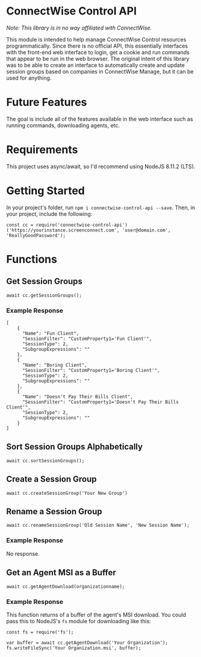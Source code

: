 # ConnectWise Control API

_Note: This library is in no way affiliated with ConnectWise._

This module is intended to help manage ConnectWise Control resources programmatically. Since there is no official API, this essentially interfaces with the front-end web interface to login, get a cookie and run commands that appear to be run in the web browser. The original intent of this library was to be able to create an interface to automatically create and update session groups based on companies in ConnectWise Manage, but it can be used for anything.

# Future Features

The goal is include all of the features available in the web interface such as running commands, downloading agents, etc.

# Requirements

This project uses async/await, so I'd recommend using NodeJS 8.11.2 (LTS).

# Getting Started

In your project's folder, run `npm i connectwise-control-api --save`. Then, in your project, include the following:

```
const cc = require('connectwise-control-api')('https://yourinstance.screenconnect.com', 'user@domain.com', 'ReallyGoodPassword');
```

# Functions

## Get Session Groups

`await cc.getSessionGroups();`

### Example Response

```
[
    {
      "Name": "Fun Client",
      "SessionFilter": "CustomProperty1='Fun Client'",
      "SessionType": 2,
      "SubgroupExpressions": ""
    },
    {
      "Name": "Boring Client",
      "SessionFilter": "CustomProperty1='Boring Client'",
      "SessionType": 2,
      "SubgroupExpressions": ""
    },
    {
      "Name": "Doesn't Pay Their Bills Client",
      "SessionFilter": "CustomProperty1='Doesn't Pay Their Bills Client'",
      "SessionType": 2,
      "SubgroupExpressions": ""
    }
]
```

## Sort Session Groups Alphabetically

`await cc.sortSessionGroups();`

## Create a Session Group

`await cc.createSessionGroup('Your New Group')`

## Rename a Session Group

`await cc.renameSessionGroup('Old Session Name', 'New Session Name');`

### Example Response

No response.

## Get an Agent MSI as a Buffer

`await cc.getAgentDownload(organizationname);`

### Example Response

This function returns of a buffer of the agent's MSI download. You could pass this to NodeJS's `fs` module for downloading like this:

```
const fs = require('fs');

var buffer = await cc.getAgentDownload('Your Organization');
fs.writeFileSync('Your Organization.msi', buffer);
```